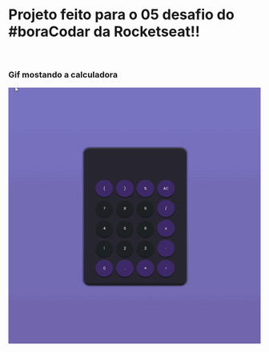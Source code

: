 <h1>Projeto feito para o 05 desafio do #boraCodar da <strong>Rocketseat</strong>!!</h1>
<br/>
<h3>Gif mostando a calculadora</h3>
<img src="screenshots\CalculadoraGif.gif" alt="Mostando as funções da calculadora em um gif"/>
